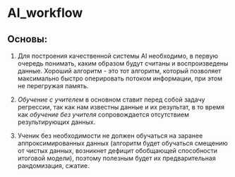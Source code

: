 # AI_workflow

## Основы:
  1. Для построения качественной системы AI необходимо, в первую очередь понимать, каким образом будут считаны и воспроизведены данные. Хороший алгоритм - это тот алгоритм,      который позволяет максимально быстро оперировать потоком информации, при этом не перегружая память. 

  2. _Обучение с учителем_ в основном ставит перед собой задачу регрессии, так как нам известны данные и их результат, в то время как _обучение без учителя_ сопровождается отсутствием результирующих данных.
  
  3. Ученик без необходимости не должен обучаться на заранее аппроксимированных данных (алгоритм будет обучаться смещению от чистых данных, возникнет дефицит обобщающей способности итоговой модели), поэтому полезным будет их предварительная рандомизация, сжатие. 
